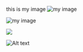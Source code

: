 this is my image ![my image](http://www.example.com/image.jpg)

![my image](http://www.example.com/image.jpg)

![](http://www.example.com/image.jpg)

![Alt text](http://octodex.github.com/images/stormtroopocat.jpg "The Stormtroopocat")
